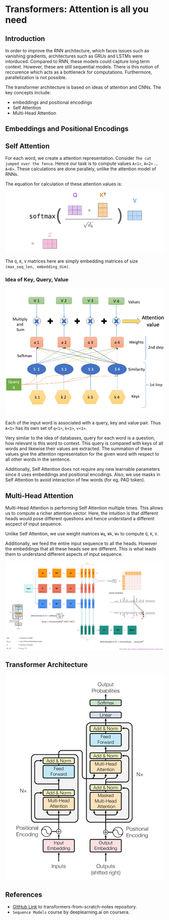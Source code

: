 # Transformers: Attention is all you need

## Introduction

In order to improve the RNN architecture, which faces issues such as vanishing gradients, architectures such as GRUs and LSTMs were intorduced. Compared to RNN, these models could capture long term context. However, these are still sequential models. There is this notion of reccurence which acts as a bottleneck for computations. Furthermore, parallelization is not possible. 

The transformer architecture is based on ideas of attention and CNNs. The key concepts include:

* embeddings and positional encodings
* Self Attention
* Multi-Head Attention

## Embeddings and Positional Encodings

## Self Attention

For each word, we create a attention representation. Consider ```The cat jumped over the fence```. Hence our task is to compute values ```A<1>```, ```A<2>``` ... ```A<6>```. These calculations are done parallely, unlike the attention model of RNNs.

The equation for calculation of these attention values is:

<img src="../assets/Self-Formula.png" alt="Self-Formula">

The ```Q```, ```K```, ```V``` matrices here are simply embedding matrices of size ```(max_seq_len, embedding_dim)```.

### Idea of Key, Query, Value

<img src="../assets/Key-Query-Value.png" alt="Key-Query-Value">

Each of the input word is associated with a query, key and value pair. Thus ```A<1>``` has its own set of ```q<1>```, ```k<1>```, ```v<1>```.

Very similar to the idea of databases, query for each word is a question, how relevant is this word to context. This query is compared with keys of all words and likewise their values are extracted. The summation of these values give the attention representation for the given word with respect to all other words in the sentence.

Additionally, Self Attention does not require any new learnable parameters since it uses embeddings and positional encodings. Also, we use masks in Self Attention to avoid interaction of few words (for eg. PAD token).

## Multi-Head Attention

Multi-Head Attention is performing Self Attention multiple times. This allows us to compute a richer attention vector. Here, the intuition is that different heads would pose different questions and hence understand a different ascpect of input sequence.

Unlike Self Attention, we use weight matrices ```Wq```, ```Wk```, ```Wv``` to compute ```Q```, ```K```, ```V```.

Additionally, we feed the entire input sequence to all the heads. However the embeddings that all these heads see are different. This is what leads them to understand different aspects of input sequence.

<img src="../assets/Multi-Head Attention.jpg" alt="Multi Head Attention">

## Transformer Architecture

<img src = "../assets/Transformer-architecture.png" alt = "Transformer-Architecture">

## References

* <a href="https://github.com/hkproj/transformer-from-scratch-notes/tree/main">GitHub Link</a> to transformers-from-scratch-notes repository.
* ```Sequence Models``` course by deeplearning.ai on coursera.